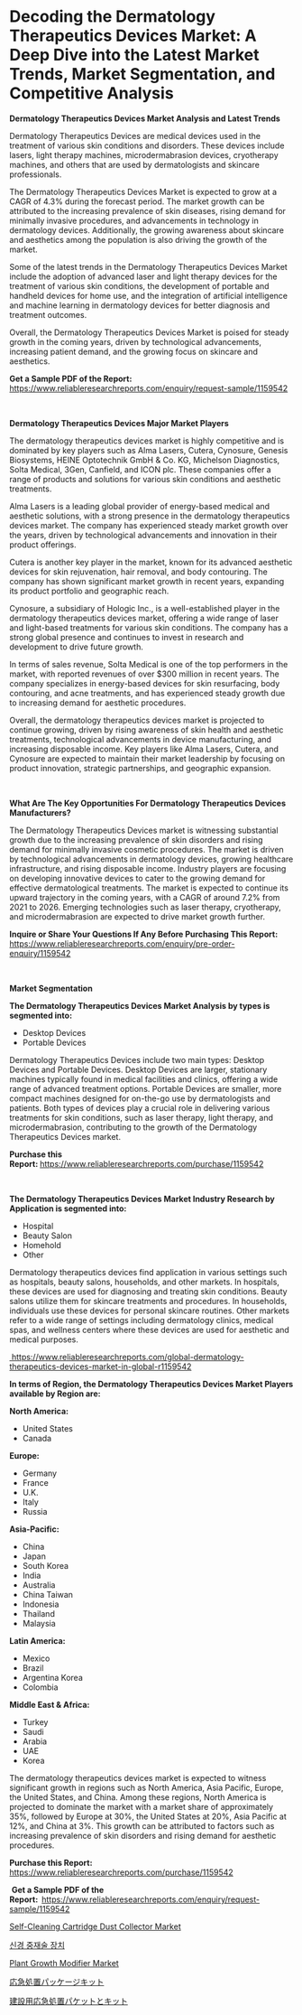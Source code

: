 <p><h1>Decoding the Dermatology Therapeutics Devices Market: A Deep Dive into the Latest Market Trends, Market Segmentation, and Competitive Analysis</h1></p><p><strong>Dermatology Therapeutics Devices Market Analysis and Latest Trends</strong></p>
<p><p>Dermatology Therapeutics Devices are medical devices used in the treatment of various skin conditions and disorders. These devices include lasers, light therapy machines, microdermabrasion devices, cryotherapy machines, and others that are used by dermatologists and skincare professionals.</p><p>The Dermatology Therapeutics Devices Market is expected to grow at a CAGR of 4.3% during the forecast period. The market growth can be attributed to the increasing prevalence of skin diseases, rising demand for minimally invasive procedures, and advancements in technology in dermatology devices. Additionally, the growing awareness about skincare and aesthetics among the population is also driving the growth of the market.</p><p>Some of the latest trends in the Dermatology Therapeutics Devices Market include the adoption of advanced laser and light therapy devices for the treatment of various skin conditions, the development of portable and handheld devices for home use, and the integration of artificial intelligence and machine learning in dermatology devices for better diagnosis and treatment outcomes.</p><p>Overall, the Dermatology Therapeutics Devices Market is poised for steady growth in the coming years, driven by technological advancements, increasing patient demand, and the growing focus on skincare and aesthetics.</p></p>
<p><strong>Get a Sample PDF of the Report:&nbsp;</strong> <a href="https://www.reliableresearchreports.com/enquiry/request-sample/1159542">https://www.reliableresearchreports.com/enquiry/request-sample/1159542</a></p>
<p>&nbsp;</p>
<p><strong>Dermatology Therapeutics Devices Major Market Players</strong></p>
<p><p>The dermatology therapeutics devices market is highly competitive and is dominated by key players such as Alma Lasers, Cutera, Cynosure, Genesis Biosystems, HEINE Optotechnik GmbH & Co. KG, Michelson Diagnostics, Solta Medical, 3Gen, Canfield, and ICON plc. These companies offer a range of products and solutions for various skin conditions and aesthetic treatments.</p><p>Alma Lasers is a leading global provider of energy-based medical and aesthetic solutions, with a strong presence in the dermatology therapeutics devices market. The company has experienced steady market growth over the years, driven by technological advancements and innovation in their product offerings.</p><p>Cutera is another key player in the market, known for its advanced aesthetic devices for skin rejuvenation, hair removal, and body contouring. The company has shown significant market growth in recent years, expanding its product portfolio and geographic reach.</p><p>Cynosure, a subsidiary of Hologic Inc., is a well-established player in the dermatology therapeutics devices market, offering a wide range of laser and light-based treatments for various skin conditions. The company has a strong global presence and continues to invest in research and development to drive future growth.</p><p>In terms of sales revenue, Solta Medical is one of the top performers in the market, with reported revenues of over $300 million in recent years. The company specializes in energy-based devices for skin resurfacing, body contouring, and acne treatments, and has experienced steady growth due to increasing demand for aesthetic procedures.</p><p>Overall, the dermatology therapeutics devices market is projected to continue growing, driven by rising awareness of skin health and aesthetic treatments, technological advancements in device manufacturing, and increasing disposable income. Key players like Alma Lasers, Cutera, and Cynosure are expected to maintain their market leadership by focusing on product innovation, strategic partnerships, and geographic expansion.</p></p>
<p>&nbsp;</p>
<p><strong>What Are The Key Opportunities For Dermatology Therapeutics Devices Manufacturers?</strong></p>
<p><p>The Dermatology Therapeutics Devices market is witnessing substantial growth due to the increasing prevalence of skin disorders and rising demand for minimally invasive cosmetic procedures. The market is driven by technological advancements in dermatology devices, growing healthcare infrastructure, and rising disposable income. Industry players are focusing on developing innovative devices to cater to the growing demand for effective dermatological treatments. The market is expected to continue its upward trajectory in the coming years, with a CAGR of around 7.2% from 2021 to 2026. Emerging technologies such as laser therapy, cryotherapy, and microdermabrasion are expected to drive market growth further.</p></p>
<p><strong>Inquire or Share Your Questions If Any Before Purchasing This Report:</strong> <a href="https://www.reliableresearchreports.com/enquiry/pre-order-enquiry/1159542">https://www.reliableresearchreports.com/enquiry/pre-order-enquiry/1159542</a></p>
<p>&nbsp;</p>
<p><strong>Market Segmentation</strong></p>
<p><strong>The Dermatology Therapeutics Devices Market Analysis by types is segmented into:</strong></p>
<p><ul><li>Desktop Devices</li><li>Portable Devices</li></ul></p>
<p><p>Dermatology Therapeutics Devices include two main types: Desktop Devices and Portable Devices. Desktop Devices are larger, stationary machines typically found in medical facilities and clinics, offering a wide range of advanced treatment options. Portable Devices are smaller, more compact machines designed for on-the-go use by dermatologists and patients. Both types of devices play a crucial role in delivering various treatments for skin conditions, such as laser therapy, light therapy, and microdermabrasion, contributing to the growth of the Dermatology Therapeutics Devices market.</p></p>
<p><strong>Purchase this Report:&nbsp;</strong><a href="https://www.reliableresearchreports.com/purchase/1159542">https://www.reliableresearchreports.com/purchase/1159542</a></p>
<p>&nbsp;</p>
<p><strong>The Dermatology Therapeutics Devices Market Industry Research by Application is segmented into:</strong></p>
<p><ul><li>Hospital</li><li>Beauty Salon</li><li>Homehold</li><li>Other</li></ul></p>
<p><p>Dermatology therapeutics devices find application in various settings such as hospitals, beauty salons, households, and other markets. In hospitals, these devices are used for diagnosing and treating skin conditions. Beauty salons utilize them for skincare treatments and procedures. In households, individuals use these devices for personal skincare routines. Other markets refer to a wide range of settings including dermatology clinics, medical spas, and wellness centers where these devices are used for aesthetic and medical purposes.</p></p>
<p><a href="https://www.reliableresearchreports.com/global-dermatology-therapeutics-devices-market-in-global-r1159542">&nbsp;https://www.reliableresearchreports.com/global-dermatology-therapeutics-devices-market-in-global-r1159542</a></p>
<p><strong>In terms of Region, the Dermatology Therapeutics Devices Market Players available by Region are:</strong></p>
<p>
    <p> <strong> North America: </strong>
        <ul>
            <li>United States</li>
            <li>Canada</li>
        </ul>
        </p> 
    <p> <strong> Europe: </strong>
        <ul>
            <li>Germany</li>
            <li>France</li>
            <li>U.K.</li>
            <li>Italy</li>
            <li>Russia</li>
        </ul>
        </p> 
    <p> <strong> Asia-Pacific: </strong>
        <ul>
            <li>China</li>
            <li>Japan</li>
            <li>South Korea</li>
            <li>India</li>
            <li>Australia</li>
            <li>China Taiwan</li>
            <li>Indonesia</li>
            <li>Thailand</li>
            <li>Malaysia</li>
        </ul>
        </p> 
    <p> <strong> Latin America: </strong>
        <ul>
            <li>Mexico</li>
            <li>Brazil</li>
            <li>Argentina Korea</li>
            <li>Colombia</li>
        </ul>
        </p> 
    <p> <strong> Middle East & Africa: </strong>
        <ul>
            <li>Turkey</li>
            <li>Saudi</li>
            <li>Arabia</li>
            <li>UAE</li>
            <li>Korea</li>
        </ul>
    </p>
    </p>
<p><p>The dermatology therapeutics devices market is expected to witness significant growth in regions such as North America, Asia Pacific, Europe, the United States, and China. Among these regions, North America is projected to dominate the market with a market share of approximately 35%, followed by Europe at 30%, the United States at 20%, Asia Pacific at 12%, and China at 3%. This growth can be attributed to factors such as increasing prevalence of skin disorders and rising demand for aesthetic procedures.</p></p>
<p><strong>Purchase this Report: </strong><a href="https://www.reliableresearchreports.com/purchase/1159542">https://www.reliableresearchreports.com/purchase/1159542</a></p>
<p>&nbsp;<strong>Get a Sample PDF of the Report:&nbsp;&nbsp;</strong><a href="https://www.reliableresearchreports.com/enquiry/request-sample/1159542">https://www.reliableresearchreports.com/enquiry/request-sample/1159542</a></p>
<p><strong></strong></p>
<p><p><a href="https://github.com/redneck06/Market-Research-Report-List-3/blob/main/self-cleaning-cartridge-dust-collector-market.md">Self-Cleaning Cartridge Dust Collector Market</a></p><p><a href="https://github.com/KoleLedner/Market-Research-Report-List-1/blob/main/320953581213.md">신경 중재술 장치</a></p><p><a href="https://github.com/nicoletavirag/Market-Research-Report-List-3/blob/main/plant-growth-modifier-market.md">Plant Growth Modifier Market</a></p><p><a href="https://github.com/oqxogxyvqe90775/Market-Research-Report-List-2/blob/main/430729695563.md">応急処置パッケージキット</a></p><p><a href="https://github.com/VellaJacobi2023/Market-Research-Report-List-1/blob/main/142002695565.md">建設用応急処置パケットとキット</a></p></p>